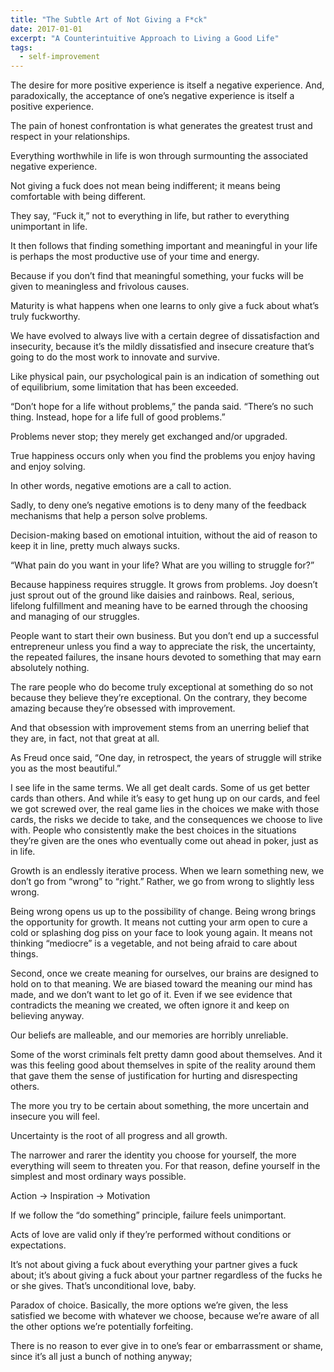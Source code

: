 ```yaml
---
title: "The Subtle Art of Not Giving a F*ck"
date: 2017-01-01
excerpt: "A Counterintuitive Approach to Living a Good Life"
tags:
  - self-improvement
---
```


The desire for more positive experience is itself a negative experience. And, paradoxically, the acceptance of one’s negative experience is itself a positive experience.

The pain of honest confrontation is what generates the greatest trust and respect in your relationships.
                
Everything worthwhile in life is won through surmounting the associated negative experience.
                
Not giving a fuck does not mean being indifferent; it means being comfortable with being different.
                
They say, “Fuck it,” not to everything in life, but rather to everything unimportant in life.
                
It then follows that finding something important and meaningful in your life is perhaps the most productive use of your time and energy.
                
Because if you don’t find that meaningful something, your fucks will be given to meaningless and frivolous causes.
                
Maturity is what happens when one learns to only give a fuck about what’s truly fuckworthy.
                
We have evolved to always live with a certain degree of dissatisfaction and insecurity,
 because it’s the mildly dissatisfied and insecure creature that’s going to do the most work to innovate and survive.
                
Like physical pain, our psychological pain is an indication of something out of equilibrium, some limitation that has been exceeded.

“Don’t hope for a life without problems,” the panda said. “There’s no such thing. Instead, hope for a life full of good problems.”
                
Problems never stop; they merely get exchanged and/or upgraded.
                
True happiness occurs only when you find the problems you enjoy having and enjoy solving.
                
In other words, negative emotions are a call to action.
                
Sadly, to deny one’s negative emotions is to deny many of the feedback mechanisms that help a person solve problems.
                
Decision-making based on emotional intuition, without the aid of reason to keep it in line, pretty much always sucks.
                
“What pain do you want in your life? What are you willing to struggle for?”
                
Because happiness requires struggle. It grows from problems. Joy doesn’t just sprout out of the ground like daisies and rainbows.
 Real, serious, lifelong fulfillment and meaning have to be earned through the choosing and managing of our struggles.
                
People want to start their own business. But you don’t end up a successful entrepreneur unless you find a way to appreciate the risk,
 the uncertainty, the repeated failures, the insane hours devoted to something that may earn absolutely nothing.
                
The rare people who do become truly exceptional at something do so not because they believe they’re exceptional.
 On the contrary, they become amazing because they’re obsessed with improvement.
                
And that obsession with improvement stems from an unerring belief that they are, in fact, not that great at all.
                
As Freud once said, “One day, in retrospect, the years of struggle will strike you as the most beautiful.”
                
I see life in the same terms. We all get dealt cards. Some of us get better cards than others. 
And while it’s easy to get hung up on our cards, and feel we got screwed over,
 the real game lies in the choices we make with those cards, the risks we decide to take, and the consequences we choose to live with.
  People who consistently make the best choices in the situations they’re given are the ones who eventually come out ahead in poker, just as in life.
                
Growth is an endlessly iterative process. When we learn something new, we don’t go from “wrong” to “right.”
 Rather, we go from wrong to slightly less wrong. 
                
Being wrong opens us up to the possibility of change. Being wrong brings the opportunity for growth.
 It means not cutting your arm open to cure a cold or splashing dog piss on your face to look young again.
  It means not thinking “mediocre” is a vegetable, and not being afraid to care about things.
                
Second, once we create meaning for ourselves, our brains are designed to hold on to that meaning.
 We are biased toward the meaning our mind has made, and we don’t want to let go of it.
  Even if we see evidence that contradicts the meaning we created, we often ignore it and keep on believing anyway.
                
Our beliefs are malleable, and our memories are horribly unreliable.
                
Some of the worst criminals felt pretty damn good about themselves. And it was this feeling good about themselves
 in spite of the reality around them that gave them the sense of justification for hurting and disrespecting others.
                
The more you try to be certain about something, the more uncertain and insecure you will feel.
                
Uncertainty is the root of all progress and all growth.
                
The narrower and rarer the identity you choose for yourself, the more everything will seem to threaten you.
 For that reason, define yourself in the simplest and most ordinary ways possible.
                
Action → Inspiration → Motivation
                
If we follow the “do something” principle, failure feels unimportant.
                
Acts of love are valid only if they’re performed without conditions or expectations.
                
It’s not about giving a fuck about everything your partner gives a fuck about; it’s about giving a fuck about your partner regardless of the fucks he or she gives.
 That’s unconditional love, baby.
                
Paradox of choice. Basically, the more options we’re given, the less satisfied we become with whatever we choose,
 because we’re aware of all the other options we’re potentially forfeiting.
                
There is no reason to ever give in to one’s fear or embarrassment or shame, since it’s all just a bunch of nothing anyway;


